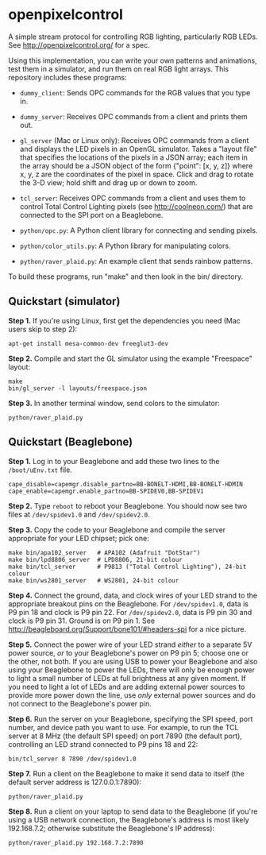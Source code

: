openpixelcontrol
================

A simple stream protocol for controlling RGB lighting, particularly RGB LEDs.
See http://openpixelcontrol.org/ for a spec.

Using this implementation, you can write your own patterns and animations,
test them in a simulator, and run them on real RGB light arrays.  This
repository includes these programs:

* `dummy_client`: Sends OPC commands for the RGB values that you type in.

* `dummy_server`: Receives OPC commands from a client and prints them out.

* `gl_server` (Mac or Linux only): Receives OPC commands from a client and
  displays the LED pixels in an OpenGL simulator.  Takes a "layout file"
  that specifies the locations of the pixels in a JSON array; each item
  in the array should be a JSON object of the form {"point": [x, y, z]}
  where x, y, z are the coordinates of the pixel in space.  Click and drag
  to rotate the 3-D view; hold shift and drag up or down to zoom.

* `tcl_server`: Receives OPC commands from a client and uses them to
  control Total Control Lighting pixels (see http://coolneon.com/) that
  are connected to the SPI port on a Beaglebone.

* `python/opc.py`: A Python client library for connecting and sending pixels.

* `python/color_utils.py`: A Python library for manipulating colors.

* `python/raver_plaid.py`: An example client that sends rainbow patterns.

To build these programs, run "make" and then look in the bin/ directory.


Quickstart (simulator)
----------------------

**Step 1.** If you're using Linux, first get the dependencies you need
(Mac users skip to step 2):

    apt-get install mesa-common-dev freeglut3-dev

**Step 2.** Compile and start the GL simulator using the example "Freespace" layout:

    make
    bin/gl_server -l layouts/freespace.json

**Step 3.** In another terminal window, send colors to the simulator:

    python/raver_plaid.py


Quickstart (Beaglebone)
-----------------------

**Step 1.** Log in to your Beaglebone and add these two lines to the
`/boot/uEnv.txt` file.

    cape_disable=capemgr.disable_partno=BB-BONELT-HDMI,BB-BONELT-HDMIN
    cape_enable=capemgr.enable_partno=BB-SPIDEV0,BB-SPIDEV1

**Step 2.** Type `reboot` to reboot your Beaglebone.  You should now
see two files at `/dev/spidev1.0` and `/dev/spidev2.0`.

**Step 3.** Copy the code to your Beaglebone and compile the server
appropriate for your LED chipset; pick one:

    make bin/apa102_server   # APA102 (Adafruit "DotStar")
    make bin/lpd8806_server  # LPD8806, 21-bit colour
    make bin/tcl_server      # P9813 ("Total Control Lighting"), 24-bit colour
    make bin/ws2801_server   # WS2801, 24-bit colour

**Step 4.** Connect the ground, data, and clock wires of your LED strand
to the appropriate breakout pins on the Beaglebone.  For `/dev/spidev1.0`,
data is P9 pin 18 and clock is P9 pin 22.  For `/dev/spidev2.0`, data
is P9 pin 30 and clock is P9 pin 31.  Ground is on P9 pin 1. See
http://beagleboard.org/Support/bone101/#headers-spi for a nice picture.

**Step 5.** Connect the power wire of your LED strand _either_ to a
separate 5V power source, _or_ to your Beaglebone's power on P9 pin 5;
choose one or the other, not both.  If you are using USB to power your
Beaglebone and also using your Beaglebone to power the LEDs, there will
only be enough power to light a small number of LEDs at full brightness
at any given moment.  If you need to light a lot of LEDs and are adding
external power sources to provide more power down the line, use _only_
external power sources and do not connect to the Beaglebone's power pin.

**Step 6.** Run the server on your Beaglebone, specifying the SPI speed,
port number, and device path you want to use.  For example, to run the
TCL server at 8 MHz (the default SPI speed) on port 7890 (the default
port), controlling an LED strand connected to P9 pins 18 and 22:

    bin/tcl_server 8 7890 /dev/spidev1.0

**Step 7.** Run a client on the Beaglebone to make it send data to itself
(the default server address is 127.0.0.1:7890):

    python/raver_plaid.py

**Step 8.** Run a client on your laptop to send data to the Beaglebone
(if you're using a USB network connection, the Beaglebone's address
is most likely 192.168.7.2; otherwise substitute the Beaglebone's
IP address):

    python/raver_plaid.py 192.168.7.2:7890

